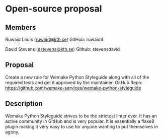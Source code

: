 # Open-source proposal
## Members
Ruwaid Louis (ruwaid@kth.se)
GitHub: ruwaid4

David Stevens (dstevens@kth.se)
Github: stevensdavid

## Proposal
Create a new rule for Wemake Python Styleguide along with all of the required tests and get it approved by the maintainer.
GitHub Repo: https://github.com/wemake-services/wemake-python-styleguide

## Description
Wemake Python Styleguide strives to be the strictest linter ever. It has an active community in GitHub and is very popular. It is essentially a flake8 plugin making it very easy to use for anyone wanting to put themselves in agony.